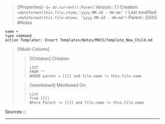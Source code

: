 >[!Properties]- `$= dv.current().Parent` 
>Version:: 1.1
>Creation: `=dateformat(this.file.ctime,"yyyy.MM.dd - HH:mm" )`
>Last modified:  `=dateformat(this.file.mtime, "yyyy.MM.dd - HH:mm")`
>Parent:: [[Git]]
> #Notes
```button
name +
type command
action Templater: Insert Templates/Notes/MOC5/Template_New_Child.md

```
>[!Multi-Column]
>>[!Children] Children 
>>```dataview
>>LIST 
>>FROM "" 
>>WHERE parent = [[]] and file.name != this.file.name
>>```
>
>>[!mentioned] Mentioned On:
>>```dataview
>>List 
>>from [[]]
>>Where Parent != [[]] and file.name != this.file.name
>>```
>>

Sources :: 
***







